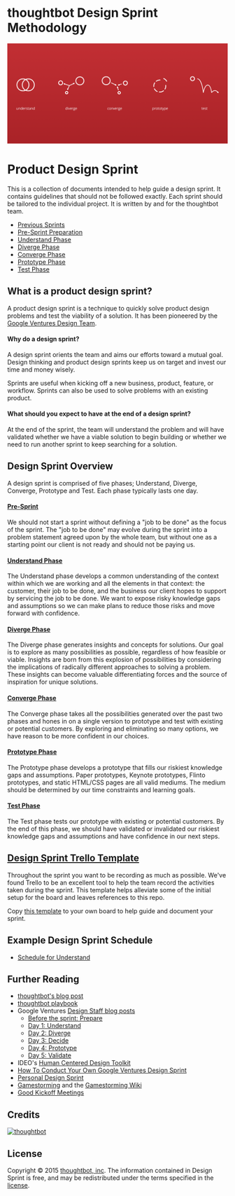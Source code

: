 # thoughtbot Design Sprint Methodology

![](phases.png)

# Product Design Sprint

This is a collection of documents intended to help guide a design sprint.
It contains guidelines that should not be followed exactly.
Each sprint should be tailored to the individual project.
It is written by and for the thoughtbot team.

* [Previous Sprints](previous-sprints.md)
* [Pre-Sprint Preparation](0-pre-sprint.md)
* [Understand Phase](1-understand.md)
* [Diverge Phase](2-diverge.md)
* [Converge Phase](3-converge.md)
* [Prototype Phase](4-prototype.md)
* [Test Phase](5-test.md)

## What is a product design sprint?

A product design sprint is a technique to
quickly solve product design problems
and test the viability of a solution.
It has been pioneered by the
[Google Ventures Design
Team](http://www.gv.com/sprint).

#### Why do a design sprint?

A design sprint orients the team
and aims our efforts toward a mutual goal.
Design thinking and product design sprints
keep us on target
and invest our time and money wisely.

Sprints are useful when kicking off a new
business, product, feature, or workflow.
Sprints can also be used to solve problems with an existing product.

#### What should you expect to have at the end of a design sprint?

At the end of the sprint,
the team will understand the problem and
will have validated
whether we have a viable solution to begin building
or whether we need to run another sprint to keep searching for a solution.

## Design Sprint Overview

A design sprint is comprised of five phases;
Understand, Diverge, Converge, Prototype and Test.
Each phase typically lasts one day.

#### [Pre-Sprint](0-pre-sprint.md)

We should not start a sprint
without defining a "job to be done"
as the focus of the sprint.
The "job to be done" may evolve during the sprint
into a problem statement agreed upon by the whole team,
but without one as a starting point
our client is not ready and should not be paying us.

#### [Understand Phase](1-understand.md)

The Understand phase
develops a common understanding
of the context within which we are working
and all the elements in that context:
the customer,
their job to be done,
and the business our client hopes to support by servicing the job to be done.
We want to expose risky knowledge gaps and assumptions
so we can make plans to reduce those risks
and move forward with confidence.

#### [Diverge Phase](2-diverge.md)

The Diverge phase
generates insights and concepts for solutions.
Our goal is to explore as many possibilities as possible,
regardless of how feasible or viable.
Insights are born from this explosion of possibilities
by considering the implications of
radically different approaches to solving a problem.
These insights can become
valuable differentiating forces
and the source of
inspiration for unique solutions.

#### [Converge Phase](3-converge.md)

The Converge phase
takes all the possibilities generated over the past two phases
and hones in on a single version
to prototype
and test with existing or potential customers.
By exploring and eliminating so many options,
we have reason to be more confident in our choices.

#### [Prototype Phase](4-prototype.md)

The Prototype phase
develops a prototype
that fills our riskiest knowledge gaps and assumptions.
Paper prototypes,
Keynote prototypes,
Flinto prototypes,
and
static HTML/CSS pages
are all valid mediums.
The medium
should be determined by
our time constraints
and learning goals.

#### [Test Phase](5-test.md)

The Test phase
tests our prototype
with existing or potential customers.
By the end of this phase,
we should have validated or invalidated
our riskiest knowledge gaps and assumptions
and have confidence in our next steps.

## [Design Sprint Trello Template](https://trello.com/b/lMmuSlkP/public-design-sprint-template)

Throughout the sprint you want to be recording as much as possible. 
We've found Trello to be an excellent tool to help the team record the activities
taken during the sprint. This template helps alleviate some of the initial setup
for the board and leaves references to this repo.

Copy [this template](https://trello.com/b/lMmuSlkP/public-design-sprint-template) 
to your own board to help guide and document your sprint.


## Example Design Sprint Schedule

* [Schedule for Understand](1-schedule.md)

## Further Reading

* [thoughtbot's blog post](http://robots.thoughtbot.com/the-product-design-sprint)
* [thoughtbot playbook](http://playbook.thoughtbot.com/#product-design-sprint)
* Google Ventures [Design Staff blog posts](http://www.gv.com/library/design)
  * [Before the sprint: Prepare](http://www.gv.com/lib/the-product-design-sprint-settingthestage)
  * [Day 1: Understand](http://www.gv.com/lib/the-product-design-sprint-understandday-1)
  * [Day 2: Diverge](http://www.gv.com/lib/the-product-design-sprint-divergeday2)
  * [Day 3: Decide](http://www.gv.com/lib/the-product-design-sprint-decideday3)
  * [Day 4: Prototype](http://www.gv.com/lib/the-product-design-sprint-prototypeday4)
  * [Day 5: Validate](http://www.gv.com/lib/the-product-design-sprint-validateday5)
* IDEO's [Human Centered Design Toolkit](http://www.ideo.com/work/human-centered-design-toolkit)
* [How To Conduct Your Own Google Ventures Design Sprint](http://www.fastcodesign.com/1672887/how-to-conduct-your-own-google-design-sprint)
* [Personal Design Sprint](http://franciscortez.com/design-sprint/)
* [Gamestorming](http://www.amazon.com/Gamestorming-Playbook-Innovators-Rulebreakers-Changemakers/dp/0596804172) and the [Gamestorming Wiki](http://www.gamestorming.com/the-wiki/)
* [Good Kickoff Meetings](http://goodkickoffmeetings.com/)

## Credits

[![thoughtbot](http://images.thoughtbot.com/bourbon/thoughtbot-logo.svg)](http://thoughtbot.com)

## License

Copyright © 2015 [thoughtbot, inc](http://thoughtbot.com).
The information contained in Design Sprint is free,
and may be redistributed under the terms specified in the
[license](LICENSE.md).

